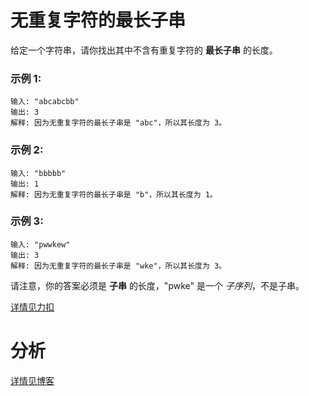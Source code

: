 # 无重复字符的最长子串

给定一个字符串，请你找出其中不含有重复字符的 **最长子串** 的长度。

### 示例 1:
```
输入: "abcabcbb"
输出: 3
解释: 因为无重复字符的最长子串是 "abc"，所以其长度为 3。
```

### 示例 2:
```
输入: "bbbbb"
输出: 1
解释: 因为无重复字符的最长子串是 "b"，所以其长度为 1。
```

### 示例 3:
```
输入: "pwwkew"
输出: 3
解释: 因为无重复字符的最长子串是 "wke"，所以其长度为 3。
```

请注意，你的答案必须是 **子串** 的长度，"pwke" 是一个 *子序列*，不是子串。

[详情见力扣](https://leetcode-cn.com/problems/longest-substring-without-repeating-characters/)

# 分析

[详情见博客](https://bruceking.site/2019/12/30/leetcode-cn-problem-0002-longest-substring-without-repeating-characters/)
